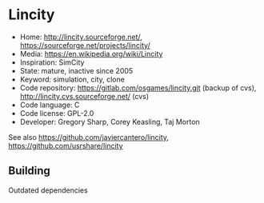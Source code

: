 # Lincity

- Home: http://lincity.sourceforge.net/, https://sourceforge.net/projects/lincity/
- Media: https://en.wikipedia.org/wiki/Lincity
- Inspiration: SimCity
- State: mature, inactive since 2005
- Keyword: simulation, city, clone
- Code repository: https://gitlab.com/osgames/lincity.git (backup of cvs), http://lincity.cvs.sourceforge.net/ (cvs)
- Code language: C
- Code license: GPL-2.0
- Developer: Gregory Sharp, Corey Keasling, Taj Morton

See also https://github.com/javiercantero/lincity, https://github.com/usrshare/lincity

## Building

Outdated dependencies

